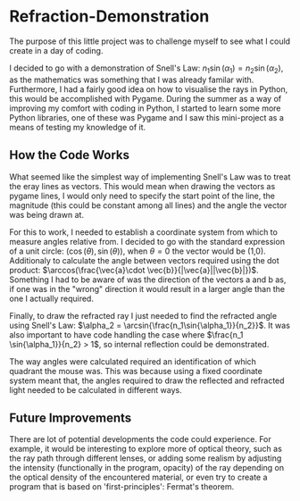 # Refraction-Demonstration

The purpose of this little project was to challenge myself to see what I could create in a day of coding.

I decided to go with a demonstration of Snell's Law: $n_1\sin(\alpha_1) = n_2\sin(\alpha_2)$, as the mathematics was something that I was already familar with. Furthermore, I had a fairly good idea on how to visualise the rays in Python, this would be accomplished with Pygame. During the summer as a way of improving my comfort with coding in Python, I started to learn some more Python libraries, one of these was Pygame and I saw this mini-project as a means of testing my knowledge of it.

## How the Code Works

What seemed like the simplest way of implementing Snell's Law was to treat the eray lines as vectors. This would mean when drawing the vectors as pygame lines, I would only need to specify the start point of the line, the magnitude (this could be constant among all lines) and the angle the vector was being drawn at.

For this to work, I needed to establish a coordinate system from which to measure angles relative from. I decided to go with the standard expression of a unit circle: $(\cos(\theta),\sin(\theta))$, when $\theta = 0$ the vector would be (1,0).
Additionaly to calculate the angle between vectors required using the dot product: $\arccos(\frac{\vec{a}\cdot \vec{b}}{|\vec{a}||\vec{b}|})$.
Something I had to be aware of was the direction of the vectors a and b as, if one was in the "wrong" direction it would result in a larger angle than the one I actually required.

Finally, to draw the refracted ray I just needed to find the refracted angle using Snell's Law: $\alpha_2 = \arcsin{\frac{n_1\sin{\alpha_1}}{n_2}}$.
It was also important to have code handling the case where $\frac{n_1 \sin{\alpha_1}}{n_2} > 1$, so internal reflection could be demonstrated.

The way angles were calculated required an identification of which quadrant the mouse was.
This was because using a fixed coordinate system meant that, the angles required to draw the reflected and refracted light needed to be calculated in different ways.

## Future Improvements
There are lot of potential developments the code could experience.
For example, it would be interesting to explore more of optical theory, such as the ray path through different lenses, or adding some realism by adjusting the intensity (functionally in the program, opacity) of the ray depending on the optical density of the encountered material, or even try to create a program that is based on 'first-principles': Fermat's theorem.
